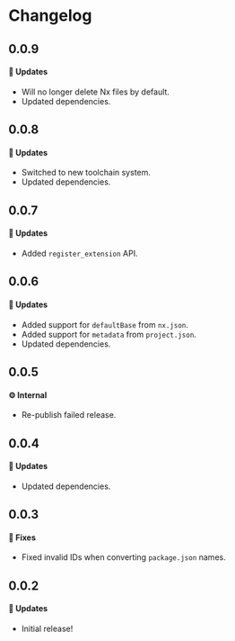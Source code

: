 # Changelog

## 0.0.9

#### 🚀 Updates

- Will no longer delete Nx files by default.
- Updated dependencies.

## 0.0.8

#### 🚀 Updates

- Switched to new toolchain system.
- Updated dependencies.

## 0.0.7

#### 🚀 Updates

- Added `register_extension` API.

## 0.0.6

#### 🚀 Updates

- Added support for `defaultBase` from `nx.json`.
- Added support for `metadata` from `project.json`.
- Updated dependencies.

## 0.0.5

#### ⚙️ Internal

- Re-publish failed release.

## 0.0.4

#### 🚀 Updates

- Updated dependencies.

## 0.0.3

#### 🐞 Fixes

- Fixed invalid IDs when converting `package.json` names.

## 0.0.2

#### 🚀 Updates

- Initial release!
